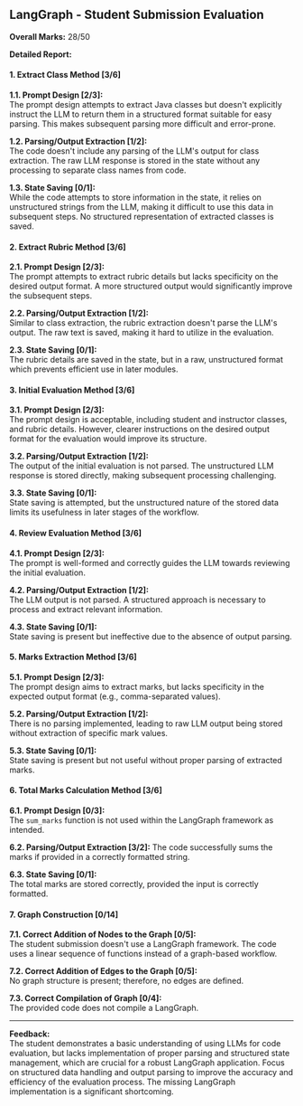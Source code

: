 ## LangGraph - Student Submission Evaluation

**Overall Marks:** 28/50

**Detailed Report:**

#### 1. Extract Class Method [3/6]
**1.1. Prompt Design [2/3]:**  
The prompt design attempts to extract Java classes but doesn't explicitly instruct the LLM to return them in a structured format suitable for easy parsing.  This makes subsequent parsing more difficult and error-prone.

**1.2. Parsing/Output Extraction [1/2]:**  
The code doesn't include any parsing of the LLM's output for class extraction.  The raw LLM response is stored in the state without any processing to separate class names from code.

**1.3. State Saving [0/1]:**  
While the code attempts to store information in the state, it relies on unstructured strings from the LLM, making it difficult to use this data in subsequent steps.  No structured representation of extracted classes is saved.


#### 2. Extract Rubric Method [3/6]
**2.1. Prompt Design [2/3]:**  
The prompt attempts to extract rubric details but lacks specificity on the desired output format.  A more structured output would significantly improve the subsequent steps.

**2.2. Parsing/Output Extraction [1/2]:**  
Similar to class extraction, the rubric extraction doesn't parse the LLM's output.  The raw text is saved, making it hard to utilize in the evaluation.

**2.3. State Saving [0/1]:**  
The rubric details are saved in the state, but in a raw, unstructured format which prevents efficient use in later modules.


#### 3. Initial Evaluation Method [3/6]
**3.1. Prompt Design [2/3]:**  
The prompt design is acceptable, including student and instructor classes, and rubric details. However, clearer instructions on the desired output format for the evaluation would improve its structure.

**3.2. Parsing/Output Extraction [1/2]:**  
The output of the initial evaluation is not parsed.  The unstructured LLM response is stored directly, making subsequent processing challenging.

**3.3. State Saving [0/1]:**  
State saving is attempted, but the unstructured nature of the stored data limits its usefulness in later stages of the workflow.


#### 4. Review Evaluation Method [3/6]
**4.1. Prompt Design [2/3]:**  
The prompt is well-formed and correctly guides the LLM towards reviewing the initial evaluation.

**4.2. Parsing/Output Extraction [1/2]:**  
The LLM output is not parsed.  A structured approach is necessary to process and extract relevant information.

**4.3. State Saving [0/1]:**  
State saving is present but ineffective due to the absence of output parsing.


#### 5. Marks Extraction Method [3/6]
**5.1. Prompt Design [2/3]:**  
The prompt design aims to extract marks, but lacks specificity in the expected output format (e.g., comma-separated values).

**5.2. Parsing/Output Extraction [1/2]:**  
There is no parsing implemented, leading to raw LLM output being stored without extraction of specific mark values.

**5.3. State Saving [0/1]:**  
State saving is present but not useful without proper parsing of extracted marks.


#### 6. Total Marks Calculation Method [3/6]
**6.1. Prompt Design [0/3]:**  
The `sum_marks` function is not used within the LangGraph framework as intended.

**6.2. Parsing/Output Extraction [3/2]:** The code successfully sums the marks if provided in a correctly formatted string.

**6.3. State Saving [0/1]:**  
The total marks are stored correctly, provided the input is correctly formatted.

#### 7. Graph Construction [0/14]
**7.1. Correct Addition of Nodes to the Graph [0/5]:**  
The student submission doesn't use a LangGraph framework. The code uses a linear sequence of functions instead of a graph-based workflow.

**7.2. Correct Addition of Edges to the Graph [0/5]:**  
No graph structure is present; therefore, no edges are defined.

**7.3. Correct Compilation of Graph [0/4]:**  
The provided code does not compile a LangGraph.


---

**Feedback:**  
The student demonstrates a basic understanding of using LLMs for code evaluation, but lacks implementation of proper parsing and structured state management, which are crucial for a robust LangGraph application. Focus on structured data handling and output parsing to improve the accuracy and efficiency of the evaluation process. The missing LangGraph implementation is a significant shortcoming.
